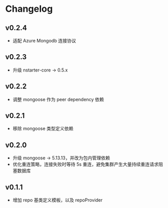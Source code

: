 # Changelog

## v0.2.4

* 适配 Azure Mongodb 连接协议

## v0.2.3

* 升级 nstarter-core -> 0.5.x

## v0.2.2

* 调整 mongoose 作为 peer dependency 依赖

## v0.2.1

* 移除 mongoose 类型定义依赖

## v0.2.0

* 升级 mongoose -> 5.13.13，并改为包内管理依赖
* 优化重连策略，连接失败时等待 5s 重连，避免集群产生大量持续重连请求阻塞数据库

## v0.1.1

* 增加 repo 基类定义模板，以及 repoProvider
